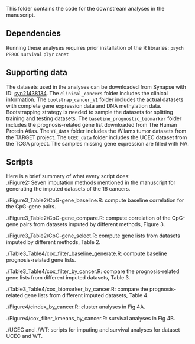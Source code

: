 This folder contains the code for the downstream analyses in the manuscript.

## Dependencies

Running these analyses requires prior installation of the R libraries:
`psych` 
`PRROC`
`survival`
`plyr`
`caret`

## Supporting data

The datasets used in the analyses can be downloaded from Synapse with ID:  [syn21438134](https://www.synapse.org/#!Synapse:syn21438134). 
The `clinical_cancers` folder includes the clinical information.
The `bootstrap_cancer_V1` folder includes the actual datasets with complete gene expression data and DNA methylation data. Bootstrapping strategy is needed to sample the datasets for splitting training and testing datasets.
The `baseline_prognostic_biomarker` folder includes the prognosis-related gene list downloaded from The Human Protein Atlas.
The `WT_data` folder includes the Wilams tumor datasets from the TARGET project. 
The `UCEC_data` folder includes the UCEC dataset from the TCGA project. The samples missing gene expression are filled with NA.

## Scripts 

Here is a brief summary of what every script does:  
./Figure2: Seven imputation methods mentioned in the manuscript for generating the imputed datasets of the 16 cancers.

./Figure3_Table2/CpG-gene_baseline.R: compute baseline correlation for the CpG-gene pairs.

./Figure3_Table2/CpG-gene_compare.R: compute correlation of the CpG-gene pairs from datasets imputed by different methods, Figure 3.

./Figure3_Table2/CpG-gene_select.R: compute gene lists from datasets imputed by different methods, Table 2.

./Table3_Table4/cox_filter_baseline_generate.R: compute baseline prognosis-related gene lists.

./Table3_Table4/cox_filter_by_cancer.R: compare the prognosis-related gene lists from different imputed datasets, Table 3.

./Table3_Table4/cox_biomarker_by_cancer.R: compare the prognosis-related gene lists from different imputed datasets, Table 4.

./Figure4/cindex_by_cancer.R: cluster analyses in Fig 4A.

./Figure4/cox_filter_kmeans_by_cancer.R: survival analyses in Fig 4B.

./UCEC and ./WT: scripts for imputing and survival analyses for dataset UCEC and WT.

